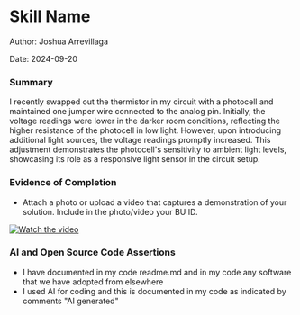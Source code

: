 #  Skill Name

Author: Joshua Arrevillaga 

Date: 2024-09-20

### Summary

I recently swapped out the thermistor in my circuit with a photocell and maintained one jumper wire connected to the analog pin. Initially, the voltage readings were lower in the darker room conditions, reflecting the higher resistance of the photocell in low light. However, upon introducing additional light sources, the voltage readings promptly increased. This adjustment demonstrates the photocell's sensitivity to ambient light levels, showcasing its role as a responsive light sensor in the circuit setup.

### Evidence of Completion
- Attach a photo or upload a video that captures a demonstration of
  your solution. Include in the photo/video your BU ID.

<p align="center">

[![Watch the video](https://img.youtube.com/vi/dz-Ua3bSfV4/0.jpg)](https://youtu.be/6lFgKpskqQU)

</p>

### AI and Open Source Code Assertions

- I have documented in my code readme.md and in my code any
software that we have adopted from elsewhere
- I used AI for coding and this is documented in my code as
indicated by comments "AI generated" 



